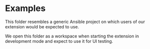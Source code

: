 # Examples

This folder resembles a generic Ansible project on which users of our extension would be expected to use.

We open this folder as a workspace when starting the extension in development
mode and expect to use it for UI testing.
